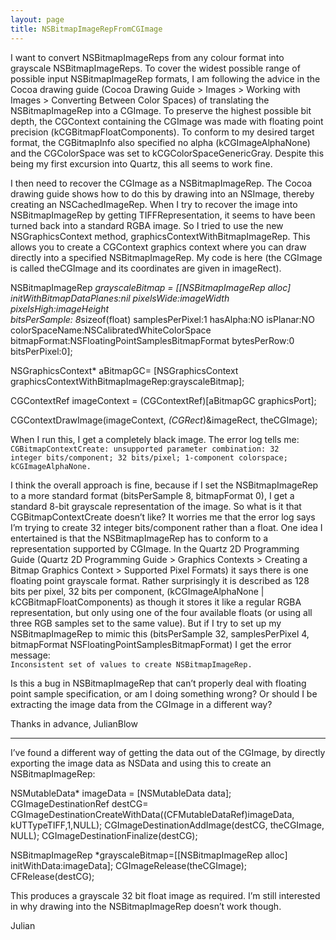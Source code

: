 ```yaml
---
layout: page
title: NSBitmapImageRepFromCGImage
---
```




I want to convert NSBitmapImageReps from any colour format into grayscale NSBitmapImageReps. To cover the widest possible range of possible input NSBitmapImageRep formats, I am following the advice in the Cocoa drawing guide (Cocoa Drawing Guide > Images > Working with Images > Converting Between Color Spaces) of translating the NSBitmapImageRep into a CGImage. To preserve the highest possible bit depth, the CGContext containing the CGImage was made with floating point precision (kCGBitmapFloatComponents). To conform to my desired target format, the CGBitmapInfo also specified no alpha (kCGImageAlphaNone) and the CGColorSpace was set to kCGColorSpaceGenericGray. Despite this being my first excursion into Quartz, this all seems to work fine.

I then need to recover the CGImage as a NSBitmapImageRep. The Cocoa drawing guide shows how to do this by drawing into an NSImage, thereby creating an NSCachedImageRep. When I try to recover the image into NSBitmapImageRep by getting TIFFRepresentation, it seems to have been turned back into a standard RGBA image. So I tried to use the new NSGraphicsContext method, graphicsContextWithBitmapImageRep. This allows you to create a CGContext graphics context where you can draw directly into a specified NSBitmapImageRep. My code is here (the CGImage is called theCGImage and its coordinates are given in imageRect).

    
NSBitmapImageRep *grayscaleBitmap = [[NSBitmapImageRep alloc] initWithBitmapDataPlanes:nil 
				pixelsWide:imageWidth pixelsHigh:imageHeight  
				bitsPerSample: 8*sizeof(float)
				samplesPerPixel:1 
				hasAlpha:NO
				isPlanar:NO
				colorSpaceName:NSCalibratedWhiteColorSpace  
				bitmapFormat:NSFloatingPointSamplesBitmapFormat 
				bytesPerRow:0
				bitsPerPixel:0];

NSGraphicsContext* aBitmapGC=
		[NSGraphicsContext graphicsContextWithBitmapImageRep:grayscaleBitmap];

CGContextRef imageContext = (CGContextRef)[aBitmapGC graphicsPort];

CGContextDrawImage(imageContext, *(CGRect*)&imageRect, theCGImage);


When I run this, I get a completely black image. The error log tells me:
<code>
CGBitmapContextCreate: unsupported parameter combination: 32 integer bits/component; 32 bits/pixel; 1-component colorspace; kCGImageAlphaNone.
</code>


I think the overall approach is fine, because if I set the NSBitmapImageRep to a more standard format (bitsPerSample 8, bitmapFormat 0), I get a standard 8-bit grayscale representation of the image. So what is it that CGBitmapContextCreate doesn’t like? It worries me that the error log says I’m trying to create 32 integer bits/component rather than a float. One idea I entertained is that the NSBitmapImageRep has to conform to a representation supported by CGImage. In the Quartz 2D Programming Guide (Quartz 2D Programming Guide > Graphics Contexts > Creating a Bitmap Graphics Context > Supported Pixel Formats) it says there is one floating point grayscale format. Rather surprisingly it is described as 128 bits per pixel, 32 bits per component, (kCGImageAlphaNone | kCGBitmapFloatComponents) as though it stores it like a regular RGBA representation, but only using one of the four available floats (or using all three RGB samples set to the same value). But if I try to set up my NSBitmapImageRep to mimic this (bitsPerSample 32, samplesPerPixel 4, bitmapFormat NSFloatingPointSamplesBitmapFormat) I get the error message: 
<code>
Inconsistent set of values to create NSBitmapImageRep.
</code>

Is this a bug in NSBitmapImageRep that can’t properly deal with floating point sample specification, or am I doing something wrong? Or should I be extracting the image data from the CGImage in a different way?

Thanks in advance, JulianBlow

----

I’ve found a different way of getting the data out of the CGImage, by directly exporting the image data as NSData and using this to create an NSBitmapImageRep:

    
NSMutableData* imageData = [NSMutableData data];
CGImageDestinationRef destCG=
			CGImageDestinationCreateWithData((CFMutableDataRef)imageData,
			kUTTypeTIFF,1,NULL);
CGImageDestinationAddImage(destCG, theCGImage, NULL);
CGImageDestinationFinalize(destCG);
	
NSBitmapImageRep *grayscaleBitmap=[[NSBitmapImageRep alloc] initWithData:imageData];
CGImageRelease(theCGImage);
CFRelease(destCG);


This produces a grayscale 32 bit float image as required. I’m still interested in why drawing into the NSBitmapImageRep doesn’t work though.

Julian

